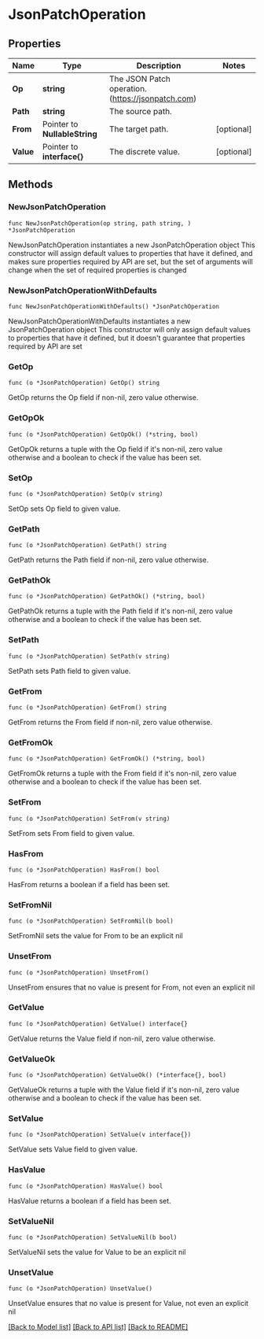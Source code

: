 # JsonPatchOperation

## Properties

Name | Type | Description | Notes
------------ | ------------- | ------------- | -------------
**Op** | **string** | The JSON Patch operation. (https://jsonpatch.com) | 
**Path** | **string** | The source path. | 
**From** | Pointer to **NullableString** | The target path. | [optional] 
**Value** | Pointer to **interface{}** | The discrete value. | [optional] 

## Methods

### NewJsonPatchOperation

`func NewJsonPatchOperation(op string, path string, ) *JsonPatchOperation`

NewJsonPatchOperation instantiates a new JsonPatchOperation object
This constructor will assign default values to properties that have it defined,
and makes sure properties required by API are set, but the set of arguments
will change when the set of required properties is changed

### NewJsonPatchOperationWithDefaults

`func NewJsonPatchOperationWithDefaults() *JsonPatchOperation`

NewJsonPatchOperationWithDefaults instantiates a new JsonPatchOperation object
This constructor will only assign default values to properties that have it defined,
but it doesn't guarantee that properties required by API are set

### GetOp

`func (o *JsonPatchOperation) GetOp() string`

GetOp returns the Op field if non-nil, zero value otherwise.

### GetOpOk

`func (o *JsonPatchOperation) GetOpOk() (*string, bool)`

GetOpOk returns a tuple with the Op field if it's non-nil, zero value otherwise
and a boolean to check if the value has been set.

### SetOp

`func (o *JsonPatchOperation) SetOp(v string)`

SetOp sets Op field to given value.


### GetPath

`func (o *JsonPatchOperation) GetPath() string`

GetPath returns the Path field if non-nil, zero value otherwise.

### GetPathOk

`func (o *JsonPatchOperation) GetPathOk() (*string, bool)`

GetPathOk returns a tuple with the Path field if it's non-nil, zero value otherwise
and a boolean to check if the value has been set.

### SetPath

`func (o *JsonPatchOperation) SetPath(v string)`

SetPath sets Path field to given value.


### GetFrom

`func (o *JsonPatchOperation) GetFrom() string`

GetFrom returns the From field if non-nil, zero value otherwise.

### GetFromOk

`func (o *JsonPatchOperation) GetFromOk() (*string, bool)`

GetFromOk returns a tuple with the From field if it's non-nil, zero value otherwise
and a boolean to check if the value has been set.

### SetFrom

`func (o *JsonPatchOperation) SetFrom(v string)`

SetFrom sets From field to given value.

### HasFrom

`func (o *JsonPatchOperation) HasFrom() bool`

HasFrom returns a boolean if a field has been set.

### SetFromNil

`func (o *JsonPatchOperation) SetFromNil(b bool)`

 SetFromNil sets the value for From to be an explicit nil

### UnsetFrom
`func (o *JsonPatchOperation) UnsetFrom()`

UnsetFrom ensures that no value is present for From, not even an explicit nil
### GetValue

`func (o *JsonPatchOperation) GetValue() interface{}`

GetValue returns the Value field if non-nil, zero value otherwise.

### GetValueOk

`func (o *JsonPatchOperation) GetValueOk() (*interface{}, bool)`

GetValueOk returns a tuple with the Value field if it's non-nil, zero value otherwise
and a boolean to check if the value has been set.

### SetValue

`func (o *JsonPatchOperation) SetValue(v interface{})`

SetValue sets Value field to given value.

### HasValue

`func (o *JsonPatchOperation) HasValue() bool`

HasValue returns a boolean if a field has been set.

### SetValueNil

`func (o *JsonPatchOperation) SetValueNil(b bool)`

 SetValueNil sets the value for Value to be an explicit nil

### UnsetValue
`func (o *JsonPatchOperation) UnsetValue()`

UnsetValue ensures that no value is present for Value, not even an explicit nil

[[Back to Model list]](../README.md#documentation-for-models) [[Back to API list]](../README.md#documentation-for-api-endpoints) [[Back to README]](../README.md)


